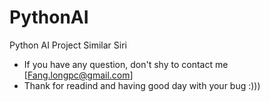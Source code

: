 # PythonAI
Python AI Project Similar Siri

- If you have any question, don't shy to contact me [Fang.longpc@gmail.com]
- Thank for readind and having good day with your bug :)))

